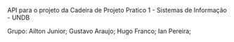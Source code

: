 API para o projeto da Cadeira de Projeto Pratico 1 - Sistemas de Informação - UNDB

Grupo:
Ailton Junior;
Gustavo Araujo;
Hugo Franco;
Ian Pereira;
